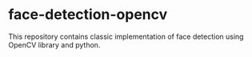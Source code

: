 # face-detection-opencv

This repository contains classic implementation of face detection using OpenCV library and python.
